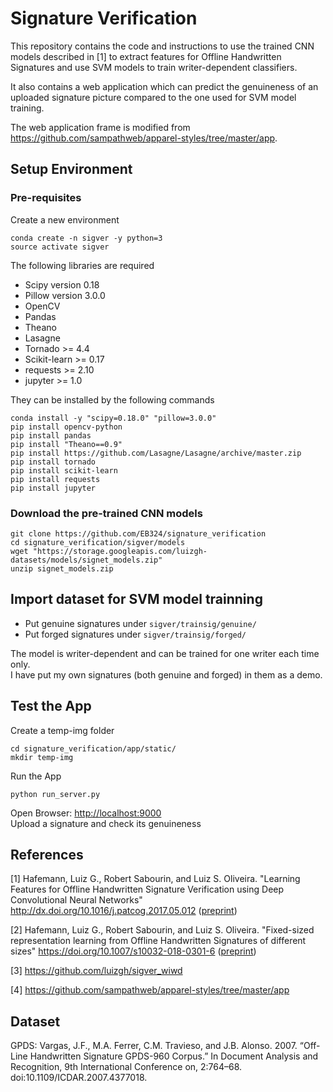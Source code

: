 # Signature Verification 

This repository contains the code and instructions to use the trained CNN models described in [1] to extract features for Offline Handwritten Signatures and use SVM models to train writer-dependent classifiers.

It also contains a web application which can predict the genuineness of an uploaded signature picture compared to the one used for SVM model training.   

The web application frame is modified from https://github.com/sampathweb/apparel-styles/tree/master/app.

## Setup Environment

### Pre-requisites

Create a new environment

```
conda create -n sigver -y python=3
source activate sigver
```

The following libraries are required

* Scipy version 0.18
* Pillow version 3.0.0
* OpenCV
* Pandas
* Theano
* Lasagne
* Tornado >= 4.4
* Scikit-learn >= 0.17
* requests >= 2.10
* jupyter >= 1.0

They can be installed by the following commands

```
conda install -y "scipy=0.18.0" "pillow=3.0.0"
pip install opencv-python
pip install pandas
pip install "Theano==0.9"
pip install https://github.com/Lasagne/Lasagne/archive/master.zip
pip install tornado
pip install scikit-learn
pip install requests
pip install jupyter
````

### Download the pre-trained CNN models

```
git clone https://github.com/EB324/signature_verification
cd signature_verification/sigver/models
wget "https://storage.googleapis.com/luizgh-datasets/models/signet_models.zip"
unzip signet_models.zip
```

## Import dataset for SVM model trainning

* Put genuine signatures under ```sigver/trainsig/genuine/```  
* Put forged signatures under ```sigver/trainsig/forged/```

The model is writer-dependent and can be trained for one writer each time only.     
I have put my own signatures (both genuine and forged) in them as a demo.

## Test the App

Create a temp-img folder 

```
cd signature_verification/app/static/
mkdir temp-img
```

Run the App

```
python run_server.py
```

Open Browser:  [http://localhost:9000](http://localhost:9000)  
Upload a signature and check its genuineness

## References
[1] Hafemann, Luiz G., Robert Sabourin, and Luiz S. Oliveira. "Learning Features for Offline Handwritten Signature Verification using Deep Convolutional Neural Networks" http://dx.doi.org/10.1016/j.patcog.2017.05.012 ([preprint](https://arxiv.org/abs/1705.05787))

[2] Hafemann, Luiz G., Robert Sabourin, and Luiz S. Oliveira. "Fixed-sized representation learning from Offline Handwritten Signatures of different sizes" https://doi.org/10.1007/s10032-018-0301-6 ([preprint](https://arxiv.org/abs/1804.00448))

[3] https://github.com/luizgh/sigver_wiwd

[4] https://github.com/sampathweb/apparel-styles/tree/master/app

## Dataset
GPDS: Vargas, J.F., M.A. Ferrer, C.M. Travieso, and J.B. Alonso. 2007. “Off-Line Handwritten Signature GPDS-960 Corpus.” In Document Analysis and Recognition, 9th International Conference on, 2:764–68. doi:10.1109/ICDAR.2007.4377018.
